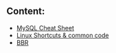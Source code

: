 
## Content:
 - [MySQL Cheat Sheet](https://github.com/opiran-club/cheat-sheet/blob/main/mysql/mysql.md)
 - [Linux Shortcuts & common code](https://github.com/opiran-club/cheat-sheet/blob/main/linux-shortcut/shortcut.md)
 - [BBR](https://github.com/opiran-club/cheat-sheet/blob/main/BBR/bbr.md)
